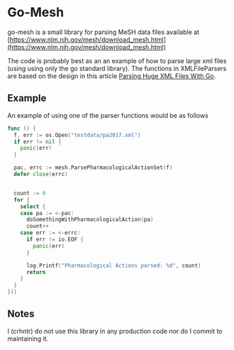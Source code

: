 # Go-Mesh

go-mesh is a small library for parsing MeSH data files available at [https://www.nlm.nih.gov/mesh/download_mesh.html](https://www.nlm.nih.gov/mesh/download_mesh.html)

The code is probably best as an an example of how to parse large xml files (using
using only the go standard library). The functions in XMLFileParsers are based on
the design in this article [Parsing Huge XML Files With Go](http://blog.davidsingleton.org/parsing-huge-xml-files-with-go/).

## Example
An example of using one of the parser functions would be as follows
```go
func () {
  f, err := os.Open("testdata/pa2017.xml")
  if err != nil {
    panic(err)
  }

  pac, errc := mesh.ParsePharmacologicalActionSet(f)
  defer close(errc)


  count := 0
  for {
    select {
    case pa := <-pac:
      doSomethingWithPharmacologicalAction(pa)
      count++
    case err := <-errc:
      if err != io.EOF {
        panic(err)
      }

      log.Printf("Pharmacological Actions parsed: %d", count)
      return
    }
  }
}()
```

## Notes
I (crhntr) do not use this library in any production code nor do I commit to maintaining it.
